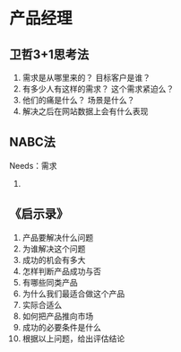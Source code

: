 # 产品经理

## 卫哲3+1思考法

1. 需求是从哪里来的？ 目标客户是谁？
2. 有多少人有这样的需求？ 这个需求紧迫么？
3. 他们的痛是什么？ 场景是什么？
4. 解决之后在网站数据上会有什么表现

## NABC法

Needs：需求

1. 



## 《启示录》

1. 产品要解决什么问题
2. 为谁解决这个问题
3. 成功的机会有多大
4. 怎样判断产品成功与否
5. 有哪些同类产品
6. 为什么我们最适合做这个产品
7. 实际合适么
8. 如何把产品推向市场
9. 成功的必要条件是什么
10. 根据以上问题，给出评估结论